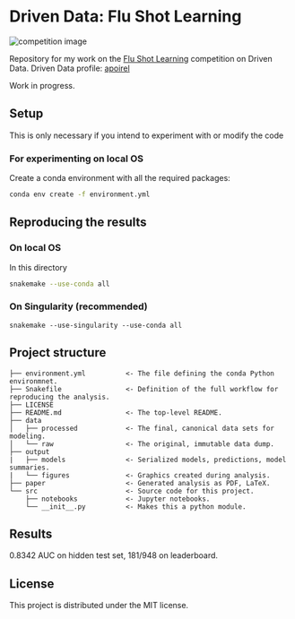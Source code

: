 # Driven Data: Flu Shot Learning

![competition image](https://drivendata-public-assets.s3.amazonaws.com/flu-vaccine.jpg)

Repository for my work on the [Flu Shot Learning](https://www.drivendata.org/competitions/66/flu-shot-learning/) competition on Driven Data.
Driven Data profile: [apoirel](https://www.drivendata.org/users/apoirel/)

Work in progress.

## Setup

This is only necessary if you intend to experiment with or modify
the code

### For experimenting on local OS

Create a conda environment with all the required packages: 
```sh
conda env create -f environment.yml
```

## Reproducing the results

### On local OS
In this directory
```sh
snakemake --use-conda all
```

### On Singularity (recommended)
```
snakemake --use-singularity --use-conda all
```

## Project structure
```
├── environment.yml          <- The file defining the conda Python environmnet. 
├── Snakefile                <- Definition of the full workflow for reproducing the analysis.
├── LICENSE                                 
├── README.md                <- The top-level README.
├── data
│   ├── processed            <- The final, canonical data sets for modeling.
│   └── raw                  <- The original, immutable data dump.
├── output             
|   ├── models               <- Serialized models, predictions, model summaries.
|   └── figures              <- Graphics created during analysis.
├── paper                    <- Generated analysis as PDF, LaTeX.
└── src                      <- Source code for this project.
    ├── notebooks            <- Jupyter notebooks.
    └── __init__.py          <- Makes this a python module.
```
    
## Results

0.8342 AUC on hidden test set, 181/948 on leaderboard.

## License

This project is distributed under the  MIT license.
